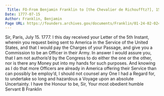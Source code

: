 ```yaml
---
 Title: FO-From Benjamin Franklin to [the Chevalier de Richoufftz?], 15 July 1777
Date: 1777-07-15
Author: Franklin, Benjamin
Page URL: https://founders.archives.gov/documents/Franklin/01-24-02-0240
---
```


Sir,
Paris, July 15. 1777.
I this day received your Letter of the 5th Instant, wherein you request being sent to America in the Service of the United States, and that I would pay the Charges of your Passage, and give you a Commission to be an Officer in their Army. In answer I would assure you, that I am not authoris’d by the Congress to do either the one or the other, nor is there any Money put into my hands for such purposes. And knowing as I do that more Officers are already in America offering their Service than can possibly be employ’d, I should not counsel any One I had a Regard for, to undertake so long and hazardous a Voyage upon an absolute Uncertainty. I have the Honour to be, Sir, Your most obedient humble Servant
B Franklin


